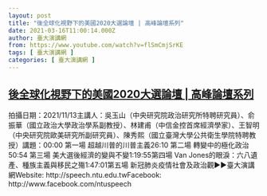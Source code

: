 ```yaml
---
layout: post
title: "後全球化視野下的美國2020大選論壇 | 高峰論壇系列"
date: 2021-03-16T11:00:14.000Z
author: 臺大演講網
from: https://www.youtube.com/watch?v=flSmCmjSrKE
tags: [ 臺大演講網 ]
categories: [ 臺大演講網 ]
---
```

<!--1615892414000-->
[後全球化視野下的美國2020大選論壇 | 高峰論壇系列](https://www.youtube.com/watch?v=flSmCmjSrKE)
------

<div>
拍攝日期：2021/11/13主講人：吳玉山（中央研究院政治研究所特聘研究員）、俞振華（國立政治大學政治學系副教授）、林建甫（中信金控首席經濟學家）、王智明（中央研究院歐美研究所副研究員）、陳秀熙（國立臺灣大學公共衛生學院特聘教授）講題：00:00   第一場 超越川普的川普主義26:10   第二場 轉變中的極化政治50:54   第三場 美大選後經濟的變與不變1:19:55第四場 Van Jones的眼淚：六八遺產、種族主義與移民之殤1:47:01第五場 新冠肺炎疫情社會及政治觀►►臺大演講網Website: http://speech.ntu.edu.twFacebook: http://www.facebook.com/ntuspeech
</div>
